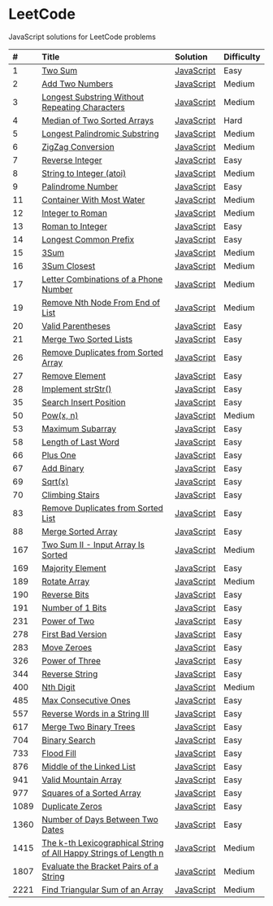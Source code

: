 # LeetCode

JavaScript solutions for LeetCode problems

| #    | Title | Solution | Difficulty |
| :--- | :---- | :------- | :--------- |
| 1    | [Two Sum](https://leetcode.com/problems/two-sum/) | [JavaScript](./solutions/0001_two_sum.js) | Easy |
| 2    | [Add Two Numbers](https://leetcode.com/problems/add-two-numbers/) | [JavaScript](./solutions/0002_add_two_numbers.js) | Medium |
| 3    | [Longest Substring Without Repeating Characters](https://leetcode.com/problems/longest-substring-without-repeating-characters/) | [JavaScript](./solutions/0003_longest_substring_without_repeating_characters.js) | Medium |
| 4    | [Median of Two Sorted Arrays](https://leetcode.com/problems/median-of-two-sorted-arrays/) | [JavaScript](./solutions/0004_median_of_two_sorted_arrays.js) | Hard |
| 5    | [Longest Palindromic Substring](https://leetcode.com/problems/longest-palindromic-substring/) | [JavaScript](./solutions/0005_longest_palindromic_substring.js) | Medium |
| 6    | [ZigZag Conversion](https://leetcode.com/problems/zigzag-conversion/) | [JavaScript](./solutions/0006_zigzag_conversion.js) | Medium |
| 7    | [Reverse Integer](https://leetcode.com/problems/reverse-integer/) | [JavaScript](./solutions/0007_reverse_integer.js) | Easy |
| 8    | [String to Integer (atoi)](https://leetcode.com/problems/string-to-integer-atoi/) | [JavaScript](./solutions/0008_string_to_integer_atoi.js) | Medium |
| 9    | [Palindrome Number](https://leetcode.com/problems/palindrome-number/) | [JavaScript](./solutions/0009_palindrome_number.js) | Easy |
| 11   | [Container With Most Water](https://leetcode.com/problems/container-with-most-water/) | [JavaScript](./solutions/0011_container_with_most_water.js) | Medium |
| 12   | [Integer to Roman](https://leetcode.com/problems/integer-to-roman/) | [JavaScript](./solutions/0012_integer_to_roman.js) | Medium |
| 13   | [Roman to Integer](https://leetcode.com/problems/roman-to-integer/) | [JavaScript](./solutions/0013_roman_to_integer.js) | Easy |
| 14   | [Longest Common Prefix](https://leetcode.com/problems/longest-common-prefix/) | [JavaScript](./solutions/0014_longest_common_prefix.js) | Easy |
| 15   | [3Sum](https://leetcode.com/problems/3sum/) | [JavaScript](./solutions/0015_3sum.js) | Medium |
| 16   | [3Sum Closest](https://leetcode.com/problems/3sum-closest/) | [JavaScript](./solutions/0016_3sum_closest.js) | Medium |
| 17   | [Letter Combinations of a Phone Number](https://leetcode.com/problems/letter-combinations-of-a-phone-number/) | [JavaScript](./solutions/0017_letter_combinations_of_a_phone_number.js) | Medium |
| 19   | [Remove Nth Node From End of List](https://leetcode.com/problems/remove-nth-node-from-end-of-list/) | [JavaScript](./solutions/0019_remove_nth_node_from_end_of_list.js) | Medium |
| 20   | [Valid Parentheses](https://leetcode.com/problems/valid-parentheses/) | [JavaScript](./solutions/0020_valid_parentheses.js) | Easy |
| 21   | [Merge Two Sorted Lists](https://leetcode.com/problems/merge-two-sorted-lists/) | [JavaScript](./solutions/0021_merge_two_sorted_lists.js) | Easy |
| 26   | [Remove Duplicates from Sorted Array](https://leetcode.com/problems/remove-duplicates-from-sorted-array/) | [JavaScript](./solutions/0026_remove_duplicates_from_sorted_array.js) | Easy |
| 27   | [Remove Element](https://leetcode.com/problems/remove-element/) | [JavaScript](./solutions/0027_remove_element.js) | Easy |
| 28   | [Implement strStr()](https://leetcode.com/problems/implement-strstr/) | [JavaScript](./solutions/0028_implement_strstr.js) | Easy |
| 35   | [Search Insert Position](https://leetcode.com/problems/search-insert-position/) | [JavaScript](./solutions/0035_search_insert_position.js) | Easy |
| 50   | [Pow(x, n)](https://leetcode.com/problems/powx-n/) | [JavaScript](./solutions/0050_powx_n.js) | Medium |
| 53   | [Maximum Subarray](https://leetcode.com/problems/maximum-subarray/) | [JavaScript](./solutions/0053_maximum_subarray.js) | Easy |
| 58   | [Length of Last Word](https://leetcode.com/problems/length-of-last-word/) | [JavaScript](./solutions/0058_length_of_last_word.js) | Easy |
| 66   | [Plus One](https://leetcode.com/problems/plus-one/) | [JavaScript](./solutions/0066_plus_one.js) | Easy |
| 67   | [Add Binary](https://leetcode.com/problems/add-binary/) | [JavaScript](./solutions/0067_add_binary.js) | Easy |
| 69   | [Sqrt(x)](https://leetcode.com/problems/sqrtx/) | [JavaScript](./solutions/0069_sqrtx.js) | Easy |
| 70   | [Climbing Stairs](https://leetcode.com/problems/climbing-stairs/) | [JavaScript](./solutions/0070_climbing_stairs.js) | Easy |
| 83   | [Remove Duplicates from Sorted List](https://leetcode.com/problems/remove-duplicates-from-sorted-list/) | [JavaScript](./solutions/0083_remove_duplicates_from_sorted_list.js) | Easy |
| 88   | [Merge Sorted Array](https://leetcode.com/problems/merge-sorted-array/) | [JavaScript](./solutions/0088_merge_sorted_array.js) | Easy |
| 167  | [Two Sum II - Input Array Is Sorted](https://leetcode.com/problems/two-sum-ii-input-array-is-sorted/) | [JavaScript](./solutions/0167_two_sum_ii_input_array_is_sorted.js) | Medium |
| 169  | [Majority Element](https://leetcode.com/problems/majority-element/) | [JavaScript](./solutions/0169_majority_element.js) | Easy |
| 189  | [Rotate Array](https://leetcode.com/problems/rotate-array/) | [JavaScript](./solutions/0189_rotate_array.js) | Medium |
| 190  | [Reverse Bits](https://leetcode.com/problems/reverse-bits/) | [JavaScript](./solutions/0190_reverse_bits.js) | Easy |
| 191  | [Number of 1 Bits](https://leetcode.com/problems/number-of-1-bits/) | [JavaScript](./solutions/0191_number_of_1_bits.js) | Easy |
| 231  | [Power of Two](https://leetcode.com/problems/power-of-two/) | [JavaScript](./solutions/0231_power_of_two.js) | Easy |
| 278  | [First Bad Version](https://leetcode.com/problems/first-bad-version/) | [JavaScript](./solutions/0278_first_bad_version.js) | Easy |
| 283  | [Move Zeroes](https://leetcode.com/problems/move-zeroes/) | [JavaScript](./solutions/0283_move_zeroes.js) | Easy |
| 326  | [Power of Three](https://leetcode.com/problems/power-of-three/) | [JavaScript](./solutions/0326_power_of_three.js) | Easy |
| 344  | [Reverse String](https://leetcode.com/problems/reverse-string/) | [JavaScript](./solutions/0344_reverse_string.js) | Easy |
| 400  | [Nth Digit](https://leetcode.com/problems/nth-digit/) | [JavaScript](./solutions/0400_nth_digit.js) | Medium |
| 485  | [Max Consecutive Ones](https://leetcode.com/problems/max-consecutive-ones/) | [JavaScript](./solutions/0485_max_consecutive_ones.js) | Easy |
| 557  | [Reverse Words in a String III](https://leetcode.com/problems/reverse-words-in-a-string-iii/) | [JavaScript](./solutions/0557_reverse_words_in_a_string_iii.js) | Easy |
| 617  | [Merge Two Binary Trees](https://leetcode.com/problems/merge-two-binary-trees/) | [JavaScript](./solutions/0617_merge_two_binary_trees.js) | Easy |
| 704  | [Binary Search](https://leetcode.com/problems/binary-search/) | [JavaScript](./solutions/0704_binary_search.js) | Easy |
| 733  | [Flood Fill](https://leetcode.com/problems/flood-fill/) | [JavaScript](./solutions/0733_flood_fill.js) | Easy |
| 876  | [Middle of the Linked List](https://leetcode.com/problems/middle-of-the-linked-list/) | [JavaScript](./solutions/0876_middle_of_the_linked_list.js) | Easy |
| 941  | [Valid Mountain Array](https://leetcode.com/problems/valid-mountain-array/) | [JavaScript](./solutions/0941_valid_mountain_array.js) | Easy |
| 977  | [Squares of a Sorted Array](https://leetcode.com/problems/squares-of-a-sorted-array/) | [JavaScript](./solutions/0977_squares_of_a_sorted_array.js) | Easy |
| 1089 | [Duplicate Zeros](https://leetcode.com/problems/duplicate-zeros/) | [JavaScript](./solutions/1089_duplicate_zeros.js) | Easy |
| 1360 | [Number of Days Between Two Dates](https://leetcode.com/problems/number-of-days-between-two-dates/) | [JavaScript](./solutions/1360_number_of_days_between_two_dates.js) | Easy |
| 1415 | [The k-th Lexicographical String of All Happy Strings of Length n](https://leetcode.com/problems/the-k-th-lexicographical-string-of-all-happy-strings-of-length-n/) | [JavaScript](./solutions/1415_the_k_th_lexicographical_string_of_all_happy_strings_of_length_n.js) | Medium |
| 1807 | [Evaluate the Bracket Pairs of a String](https://leetcode.com/problems/evaluate-the-bracket-pairs-of-a-string/) | [JavaScript](./solutions/1807_evaluate_the_bracket_pairs_of_a_string.js) | Medium |
| 2221 | [Find Triangular Sum of an Array](https://leetcode.com/problems/find-triangular-sum-of-an-array/) | [JavaScript](./solutions/2221_find_triangular_sum_of_an_array.js) | Medium |
